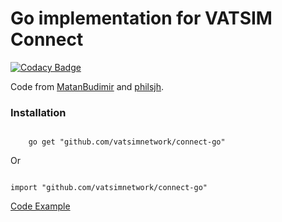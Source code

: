 # Go implementation for VATSIM Connect

[![Codacy Badge](https://api.codacy.com/project/badge/Grade/f4d08015b33b4c2eadbbaa7aeb808d6d)](https://www.codacy.com/gh/vatsimnetwork/connect-go?utm_source=github.com&amp;utm_medium=referral&amp;utm_content=vatsimnetwork/connect-go&amp;utm_campaign=Badge_Grade)

Code from [MatanBudimir](https://github.com/MatanBudimir) and [philsjh](https://github.com/philsjh).

<h3>Installation</h3>

<code>
    go get "github.com/vatsimnetwork/connect-go"
</code>

Or

<code>
import "github.com/vatsimnetwork/connect-go"
</code>

[Code Example](https://pastebin.com/79HdNQ6P)

